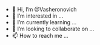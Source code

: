 - 👋 Hi, I’m @Vasheronovich
- 👀 I’m interested in ...
- 🌱 I’m currently learning ...
- 💞️ I’m looking to collaborate on ...
- 📫 How to reach me ...

<!---
Vasheronovich/Vasheronovich is a ✨ special ✨ repository because its `README.md` (this file) appears on your GitHub profile.
You can click the Preview link to take a look at your changes.
--->
